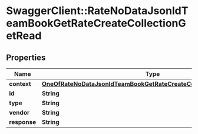 # SwaggerClient::RateNoDataJsonldTeamBookGetRateCreateCollectionGetRead

## Properties
Name | Type | Description | Notes
------------ | ------------- | ------------- | -------------
**context** | [**OneOfRateNoDataJsonldTeamBookGetRateCreateCollectionGetReadContext**](OneOfRateNoDataJsonldTeamBookGetRateCreateCollectionGetReadContext.md) |  | [optional] 
**id** | **String** |  | [optional] 
**type** | **String** |  | [optional] 
**vendor** | **String** |  | [optional] 
**response** | **String** |  | [optional] 

